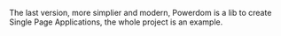 The last version, more simplier and modern, Powerdom is a lib to create Single Page Applications, the whole project is an example.
